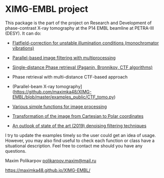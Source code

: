 <meta name="google-site-verification" content="rnnwgvWL65WRkF2NxC8H0l-YSArRZGXA1qfp9e8Ox_8" />

# XIMG-EMBL project

This package is the part of the project on Research and Development of phase-contrast X-ray tomography at the P14 EMBL beamline at PETRA-III (DESY). It can do:

- [Flatfield-correction for unstable illumination conditions (monochromator vibrations)](https://github.com/maximka48/XIMG-EMBL/blob/master/examples_public/demo_SSIM_1d-PR.ipynb)
- [Parallel-based image filtering with multiprocessing](https://github.com/maximka48/XIMG-EMBL/blob/master/examples_public/demo_SSIM_1d-PR.ipynb)
- [Single-distance Phase retrieval (Paganin, Bronnikov, CTF algorithms)](https://github.com/maximka48/XIMG-EMBL/blob/master/examples_public/demo_SSIM_1d-PR.ipynb)
- Phase retrieval with multi-distance CTF-based approach
- (Parallel-beam X-ray tomography](https://github.com/maximka48/XIMG-EMBL/blob/master/examples_public/CTF_tomo.py)

- [Various simple functions for image processing](https://github.com/maximka48/XIMG-EMBL/blob/master/maximus48/var.py)
- [Transformation of the image from Cartesian to Polar coordinates](https://github.com/maximka48/XIMG-EMBL/blob/master/examples_public/Courtesian-2-Polar.ipynb)

- [An outlook of state of the art (2019) denoising filtering techniques](https://github.com/maximka48/XIMG-EMBL/blob/master/examples_public/Denoise_filters.ipynb)



I try to update the examples timely so the user could get an idea of usage. However, you may also find useful to check each function or class have a situational description.
Feel free to contact me should you have any questions.

Maxim Polikarpov
polikarpov.maxim@mail.ru

https://maximka48.github.io/XIMG-EMBL/

